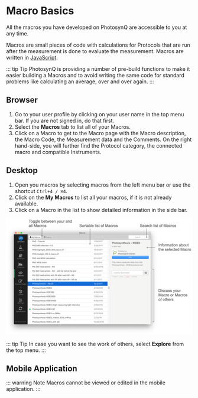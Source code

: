 # Macro Basics

All the macros you have developed on PhotosynQ are accessible to you at any time.

Macros are small pieces of code with calculations for Protocols that are run after the measurement is done to evaluate the measurement. Macros are written in [JavaScript].

::: tip Tip
PhotosynQ is providing a number of pre-build functions to make it easier building a Macros and to avoid writing the same code for standard problems like calculating an average, over and over again.
:::

## Browser

1. Go to your user profile by clicking on your user name in the top menu bar. If you are not signed in, do that first.
2. Select the **Macros** tab to list all of your Macros.
3. Click on a Macro to get to the Macro page with the Macro description, the Macro Code, the Measurement data and the Comments. On the right hand-side, you will further find the Protocol category, the connected macro and compatible Instruments.

## Desktop

1. Open you macros by selecting macros from the left menu bar or use the shortcut  `Ctrl+4 / ⌘4`.
2. Click on the **My Macros** to list all your macros, if it is not already available.
3. Click on a Macro in the list to show detailed information in the side bar.

![The list of available Macros](./images/macro-list.png)

::: tip Tip
In case you want to see the work of others, select **Explore** from the top menu.
:::

## Mobile Application

::: warning Note
Macros cannot be viewed or edited in the mobile application.
:::

[JavaScript]: https://www.w3schools.com/js/js_json_intro.asp
